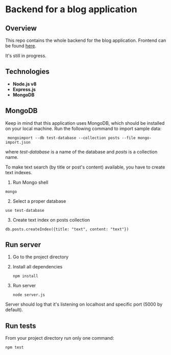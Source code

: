 # Backend for a blog application

## Overview
This repo contains the whole backend for the blog application. 
Frontend can be found [here](https://github.com/katarzyna-dusza/blog-frontend).

It's still in progress.

## Technologies
- **Node.js v8**
- **Express.js**
- **MongoDB**

## MongoDB
Keep in mind that this application uses MongoDB, which should be installed on your local machine.
Run the following command to import sample data:
```shell
 mongoimport --db test-database --collection posts --file mongo-import.json
```

where _test-database_ is a name of the database and _posts_ is a collection name.

To make text search (by title or post's content) available, you have to create text indexes.
1. Run Mongo shell

```shell
mongo
```

2. Select a proper database
```shell
use test-database
```

3. Create text index on posts collection

```shell
db.posts.createIndex({title: "text", content: "text"})
```

## Run server
1. Go to the project directory

1. Install all dependencies
    ```shell
    npm install
    ```

1. Run server
    ```shell
    node server.js
    ```
Server should log that it's listening on localhost and specific port (5000 by default).

## Run tests
From your project directory run only one command:
```shell
npm test
```